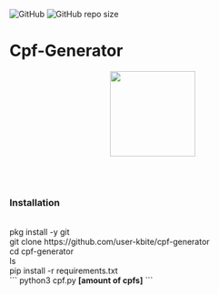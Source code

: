![GitHub](https://img.shields.io/github/license/user-kbite/cpf-generator) 
![GitHub repo size](https://img.shields.io/github/repo-size/user-kbite/cpf-generator)

# Cpf-Generator

<p align="center">
    <img src="https://blog.education-ecosystem.com/wp-content/uploads/2018/12/2_rx0sg1.png" height="150"/>
</p>
<br><br>
    <h3>Installation</h3><br>
    pkg install -y git<br>
    git clone https://github.com/user-kbite/cpf-generator<br>
    cd cpf-generator<br>
    ls<br>
    pip install -r requirements.txt<br>
    ```
    python3 cpf.py <strong>[amount of cpfs]</strong>
    ```<br>



